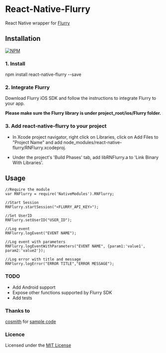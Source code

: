 # React-Native-Flurry

React Native wrapper for [Flurry](http://flurry.com)

## Installation

[![NPM](https://nodei.co/npm/react-native-flurry.png)](https://nodei.co/npm/react-native-flurry/)

### 1. Install

npm install react-native-flurry --save

### 2. Integrate Flurry 

Download Flurry iOS SDK and follow the instructions to integrate Flurry to your app.

**Please make sure the Flurry library is under project_root/ios/Flurry folder.**

### 3. Add react-native-flurry to your project

* In Xcode project navigator, right click on Libraries, click on Add Files to "Project Name" and add node_modules/react-native-flurry/RNFlurry.xcodeproj.

* Under the project's 'Build Phases' tab, add libRNFlurry.a to 'Link Binary With Libraries'.

## Usage

```
//Require the module
var RNFlurry = require('NativeModules').RNFlurry;

//Start Session
RNFlurry.startSession("<FLURRY_API_KEY>");

//Set UserID
RNFlurry.setUserID("USER_ID");

//Log event 
RNFlurry.logEvent("EVENT NAME");

//Log event with parameters
RNFlurry.logEventWithParameters("EVENT NAME", {param1:'value1', param2:'value2'});

//Log error with title and message
RNFlurry.logError("ERROR TITLE","ERROR MESSAGE");

```

### TODO

* Add Android support
* Expose other functions supported by Flurry SDK
* Add tests

### Thanks to 
[cosmith](https://github.com/cosmith/) for [sample code](https://gist.github.com/cosmith/5fd26d0125767d88f288)


### Licence
Licensed under the [MIT License](http://opensource.org/licenses/MIT)
